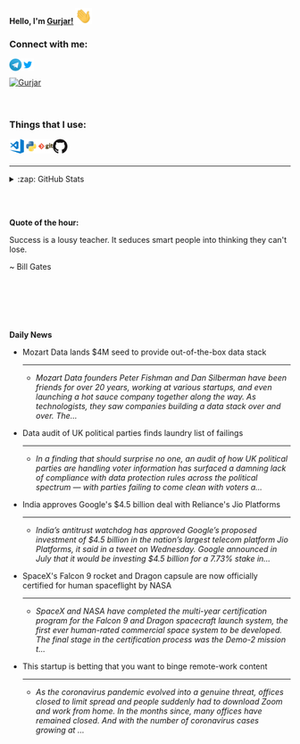 #### Hello, I'm [Gurjar!](https://GurjarKing.github.io) <img src="https://raw.githubusercontent.com/ABSphreak/ABSphreak/master/gifs/Hi.gif" width="30px"></h2>


### Connect with me:

[<img align="left" alt="Gurjar | Telegram" width="22px" src="https://raw.githubusercontent.com/github/explore/80688e429a7d4ef2fca1e82350fe8e3517d3494d/topics/telegram/telegram.png" />][Telegram]
[<img align="left" alt="Gurjar | Twitter" width="22px" src="https://raw.githubusercontent.com/github/explore/80688e429a7d4ef2fca1e82350fe8e3517d3494d/topics/twitter/twitter.png" />][Twitter]
<br >
<br >
<a href="https://github.com/GurjarKing"><img src="https://komarev.com/ghpvc/?username=GurjarKing" alt="Gurjar" /></a> <br />
<br />
<br />
<!-- <br >

![](https://visitor-badge.glitch.me/badge?page_id=GurjarKing)

<br /> -->

### Things that I use:

[<img align="left" alt="Visual Studio Code" width="26px" src="https://raw.githubusercontent.com/github/explore/80688e429a7d4ef2fca1e82350fe8e3517d3494d/topics/visual-studio-code/visual-studio-code.png" />][VSCode]
[<img align="left" alt="Python" width="26px" src="https://raw.githubusercontent.com/github/explore/80688e429a7d4ef2fca1e82350fe8e3517d3494d/topics/python/python.png" />][Python]
[<img align="left" alt="Git" width="26px" src="https://raw.githubusercontent.com/github/explore/80688e429a7d4ef2fca1e82350fe8e3517d3494d/topics/git/git.png" />][Git]
[<img align="left" alt="GitHub" width="26px" src="https://raw.githubusercontent.com/github/explore/78df643247d429f6cc873026c0622819ad797942/topics/github/github.png" />][Github]

<br />
<br />

---
<details>
  <summary>:zap: GitHub Stats</summary>

<img align="left" alt="Gurjar's Github Stats" src="https://github-readme-stats.vercel.app/api?username=GurjarKing&show_icons=true&hide_border=true&count_private=true&include_all_commit=true&theme=algolia" />

</details>

<!-- ### 🔔 My latest tweet
<a href="https://twitter.com/Gurjar_King43" target="_blank">
	<img src="https://github.com/GurjarKing/GurjarKing/raw/master/tweet.png" width="70%" align="center" alt="Click to view on Twitter" title="My latest tweet, as an image"/>
</a> -->
<br>

<pre>

</pre>

**Quote of the hour:**

Success is a lousy teacher. It seduces smart people into thinking they can't lose.

~ Bill Gates
<pre>

</pre>
<br>
<pre>


</pre>
<strong>Daily News</strong>
  
  - Mozart Data lands $4M seed to provide out-of-the-box data stack
     <hr/>
     
      - *Mozart Data founders Peter Fishman and Dan Silberman have been friends for over 20 years, working at various startups, and even launching a hot sauce company together along the way. As technologists, they saw companies building a data stack over and over. The…*
     
  - Data audit of UK political parties finds laundry list of failings
      <hr/>
      
      - *In a finding that should surprise no one, an audit of how UK political parties are handling voter information has surfaced a damning lack of compliance with data protection rules across the political spectrum — with parties failing to come clean with voters a…*
      
  - India approves Google's $4.5 billion deal with Reliance's Jio Platforms
      <hr/>
      
      - *India’s antitrust watchdog has approved Google’s proposed investment of $4.5 billion in the nation’s largest telecom platform Jio Platforms, it said in a tweet on Wednesday. Google announced in July that it would be investing $4.5 billion for a 7.73% stake in…*
      
  - SpaceX's Falcon 9 rocket and Dragon capsule are now officially certified for human spaceflight by NASA
      <hr/>
      
      - *SpaceX and NASA have completed the multi-year certification program for the Falcon 9 and Dragon spacecraft launch system, the first ever human-rated commercial space system to be developed. The final stage in the certification process was the Demo-2 mission t…*
       
  - This startup is betting that you want to binge remote-work content
      <hr/>
       
       - *As the coronavirus pandemic evolved into a genuine threat, offices closed to limit spread and people suddenly had to download Zoom and work from home. In the months since, many offices have remained closed. And with the number of coronavirus cases growing at …*
      

<br />

[VSCode]: https://code.visualstudio.com/
[Python]: https://www.python.org/
[Git]: https://git-scm.com/
[Github]: https://github.com/
[Telegram]: https://t.me/Gurjar_King/
[Twitter]: https://twitter.com/Gurjar_King43/
